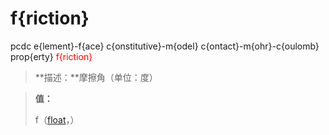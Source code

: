# f{riction}
pcdc e{lement}-f{ace} c{onstitutive}-m{odel} c{ontact}-m{ohr}-c{oulomb} prop{erty} <span style='color: red;'>f{riction}</span>
> **描述：**摩擦角（单位：度）

> 
> **值：**
> 
> f（[float](数据类型/float/)，）

